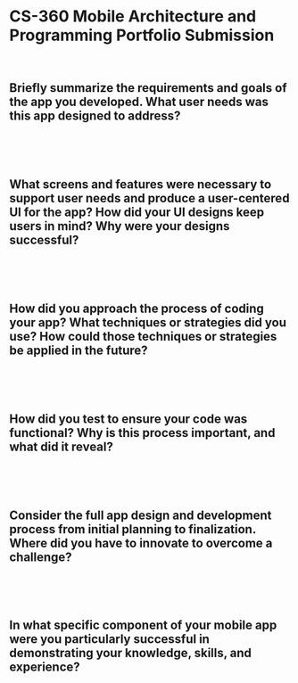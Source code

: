 # CS-360 Mobile Architecture and Programming Portfolio Submission
<br/>

Briefly summarize the requirements and goals of the app you developed. What user needs was this app designed to address?
---
<br/>
<br/>
<br/>

What screens and features were necessary to support user needs and produce a user-centered UI for the app? How did your UI designs keep users in mind? Why were your designs successful?
---
<br/>
<br/>
<br/>

How did you approach the process of coding your app? What techniques or strategies did you use? How could those techniques or strategies be applied in the future?
---
<br/>
<br/>
<br/>

How did you test to ensure your code was functional? Why is this process important, and what did it reveal?
---
<br/>
<br/>
<br/>

Consider the full app design and development process from initial planning to finalization. Where did you have to innovate to overcome a challenge?
---
<br/>
<br/>
<br/>

In what specific component of your mobile app were you particularly successful in demonstrating your knowledge, skills, and experience?
---
<br/>
<br/>
<br/>
